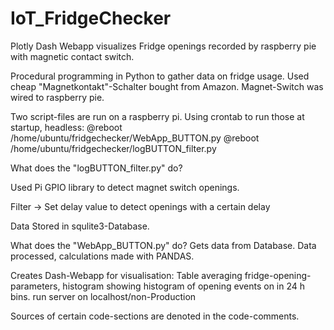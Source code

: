 # IoT_FridgeChecker
Plotly Dash Webapp visualizes Fridge openings recorded by raspberry pie with magnetic contact switch.

Procedural programming in Python to gather data on fridge usage.
Used cheap "Magnetkontakt"-Schalter bought from Amazon.
Magnet-Switch was wired to raspberry pie.

Two script-files are run on a raspberry pi. 
Using crontab to run those at startup, headless: 
@reboot /home/ubuntu/fridgechecker/WebApp_BUTTON.py
@reboot /home/ubuntu/fridgechecker/logBUTTON_filter.py

What does the "logBUTTON_filter.py" do?

Used Pi GPIO library to detect magnet switch openings. 

Filter -> Set delay value to detect openings with a certain delay

Data Stored in squlite3-Database.


What does the "WebApp_BUTTON.py" do?
Gets data from Database.
Data processed, calculations made with PANDAS.

Creates Dash-Webapp for visualisation: Table averaging fridge-opening-parameters, histogram showing histogram of opening events on in 24 h bins. 
run server on localhost/non-Production

Sources of certain code-sections are denoted in the code-comments. 
